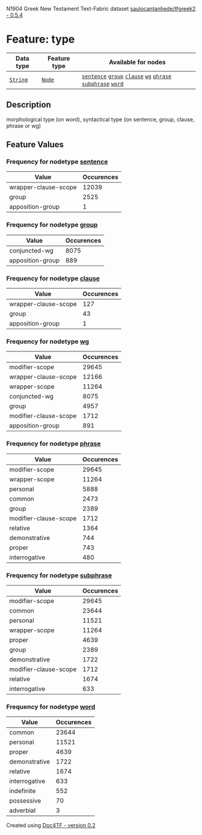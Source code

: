 N1904 Greek New Testament Text-Fabric dataset [saulocantanhede/tfgreek2 - 0.5.4](https://github.com/saulocantanhede/tfgreek2)
# Feature: type
Data type|Feature type|Available for nodes
---|---|---
[`String`](featurebydatatype.md#string)|[`Node`](featurebytype.md#node)| [`sentence`](featurebynodetype.md#sentence)  [`group`](featurebynodetype.md#group)  [`clause`](featurebynodetype.md#clause)  [`wg`](featurebynodetype.md#wg)  [`phrase`](featurebynodetype.md#phrase)  [`subphrase`](featurebynodetype.md#subphrase)  [`word`](featurebynodetype.md#word) 
## Description
morphological type (on word), syntactical type (on sentence, group, clause, phrase or wg)
## Feature Values
### Frequency for nodetype [sentence](featurebynodetype.md#sentence)
Value|Occurences
---|---
wrapper-clause-scope|12039
group|2525
apposition-group|1
### Frequency for nodetype [group](featurebynodetype.md#group)
Value|Occurences
---|---
conjuncted-wg|8075
apposition-group|889
### Frequency for nodetype [clause](featurebynodetype.md#clause)
Value|Occurences
---|---
wrapper-clause-scope|127
group|43
apposition-group|1
### Frequency for nodetype [wg](featurebynodetype.md#wg)
Value|Occurences
---|---
modifier-scope|29645
wrapper-clause-scope|12166
wrapper-scope|11264
conjuncted-wg|8075
group|4957
modifier-clause-scope|1712
apposition-group|891
### Frequency for nodetype [phrase](featurebynodetype.md#phrase)
Value|Occurences
---|---
modifier-scope|29645
wrapper-scope|11264
personal|5888
common|2473
group|2389
modifier-clause-scope|1712
relative|1364
demonstrative|744
proper|743
interrogative|480
### Frequency for nodetype [subphrase](featurebynodetype.md#subphrase)
Value|Occurences
---|---
modifier-scope|29645
common|23644
personal|11521
wrapper-scope|11264
proper|4639
group|2389
demonstrative|1722
modifier-clause-scope|1712
relative|1674
interrogative|633
### Frequency for nodetype [word](featurebynodetype.md#word)
Value|Occurences
---|---
common|23644
personal|11521
proper|4639
demonstrative|1722
relative|1674
interrogative|633
indefinite|552
possessive|70
adverbial|3
 

Created using [Doc4TF - version 0.2](https://github.com/tonyjurg/Doc4TF) 